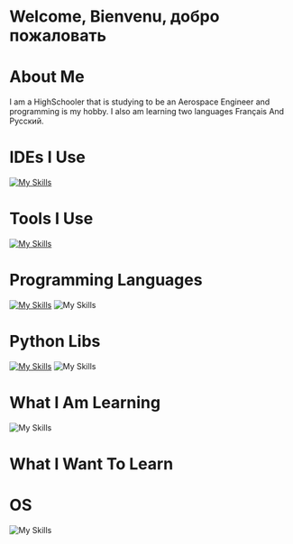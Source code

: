 # Welcome, Bienvenu, добро пожаловать
# About Me
I am a HighSchooler that is studying to be an Aerospace Engineer and programming is my hobby.
I also am learning two languages Français And Русский.


# IDEs I Use
[![My Skills](https://skillicons.dev/icons?i=visualstudio,vscode)](https://skillicons.dev)

# Tools I Use
[![My Skills](https://skillicons.dev/icons?i=cmake,git)](https://skillicons.dev)

# Programming Languages
[![My Skills](https://skillicons.dev/icons?i=py,c,cpp)](https://skillicons.dev)
![My Skills](https://go-skill-icons.vercel.app/api/icons?i=assembly)


# Python Libs
[![My Skills](https://skillicons.dev/icons?i=flask)](https://skillicons.dev)
![My Skills](https://go-skill-icons.vercel.app/api/icons?i=matplotlib,numpy,pygame)

# What I Am Learning
![My Skills](https://go-skill-icons.vercel.app/api/icons?i=zig)

# What I Want To Learn

# OS
![My Skills](https://go-skill-icons.vercel.app/api/icons?i=windows)
